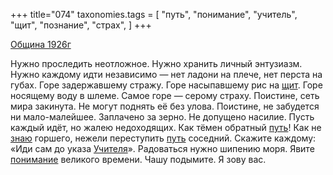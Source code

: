 +++
title="074"
taxonomies.tags = [
 "путь",
 "понимание",
 "учитель",
 "щит",
 "познание",
 "страх",
]
+++

[Община 1926г](/agni/1926)

Нужно проследить неотложное. Нужно хранить личный энтузиазм. Нужно каждому идти независимо — нет ладони на плече, нет перста на губах. Горе задержавшему стражу. Горе насыпавшему рис на [щит](/tags/щит). Горе носящему воду в шлеме. Самое горе — серому страху. Поистине, сеть мира закинута. Не могут поднять её без улова. Поистине, не забудется ни мало-малейшее. Заплачено за зерно. Не допущено насилие. Пусть каждый идёт, но жалею недоходящих. Как тёмен обратный [путь](/tags/путь)! Как не [знаю](/tags/познание) горшего, нежели переступить [путь](/tags/путь) соседний. Скажите каждому: «Иди сам до указа [Учителя](/tags/учитель)». Радоваться нужно шипению моря. Явите [понимание](/tags/понимание) великого времени. Чашу подымите. Я зову вас.   

